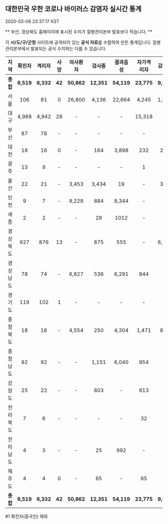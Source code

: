 
## 대한민국 우한 코로나 바이러스 감염자 실시간 통계
2020-03-06 23:37:17 KST

** 부산, 경상북도 홈페이지에 표시된 수치가 질병관리본부 발표보다 적습니다. **

각 **시/도/구/군청** 사이트에 공개되어 있는 **공식 자료**를 수합하여 만든 통계입니다.
질병관리본부에서 발표되는 공식 수치와는 다를 수 있습니다.


        
|  지역  | 확진자 |  격리자  |  사망  |  의사환자  |  검사중  |  결과음성  |  자가격리자  |  감시중  |  감시해제  |  퇴원  |
|:------:|:------:|:--------:|:--------:|:----------:|:--------:|:----------------:|:------------:|:--------:|:----------:|:--:|
|**총합**|**6,519**|**6,332**|**42**|**50,862**|**12,351**|**54,119**|**23,775**|**9,585**|**4,748**|**123**|
|서울|106|81|0|26,800|4,136|22,664|4,245|1,997|2,295|25|
|대구|4,988|4,942|28 |-|-|-|15,318|-|-|18 |
|부산|87|78|-|-|-|-|-|-|-|9|
|대전|18|16|0|-|164|3,898|232|232|110|2|
|광주|13|9|-|-|-|-|1|-|-|3|
|울산|22|21|-|3,453|3,434|19|-|329|108|1|
|인천|9|7|-|9,228|884|8,344|-|-|-|2|
|세종|2|2|-|-|28|1012|-|-|-|-|
|경상북도|927|876|13|-|875|555|-|6,201|1,411|38|
|경상남도|78|74|-|6,827|536|6,291|844|-|-|4|
|경기도|119|102|1|-|-|-|-|-|-|16|
|충청북도|18|18|-|4,554|250|4,304|1,471|826|645|-|
|충청남도|92|92|-|-|1,151|6,040|954|-|-|-|
|강원도|25|22|-|-|803|-|613|-|-|3|
|전라북도|7|6|-|-|-|-|32|-|-|1|
|전라남도|4|3|-|-|25|992|-|-|1|1|
|제주도|4|4|0|-|65|-|65|-|178|-|
|**총합**|**6,519**|**6,332**|**42**|**50,862**|**12,351**|**54,119**|**23,775**|**9,585**|**4,748**|**123**|

        

#1 확진자(중국인) 제외
    